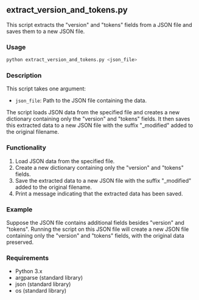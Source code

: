 ## extract_version_and_tokens.py

This script extracts the "version" and "tokens" fields from a JSON file and saves them to a new JSON file.

### Usage

```bash
python extract_version_and_tokens.py <json_file>
```

### Description

This script takes one argument:
- `json_file`: Path to the JSON file containing the data.

The script loads JSON data from the specified file and creates a new dictionary containing only the "version" and "tokens" fields. It then saves this extracted data to a new JSON file with the suffix "_modified" added to the original filename.

### Functionality

1. Load JSON data from the specified file.
2. Create a new dictionary containing only the "version" and "tokens" fields.
3. Save the extracted data to a new JSON file with the suffix "_modified" added to the original filename.
4. Print a message indicating that the extracted data has been saved.

### Example

Suppose the JSON file contains additional fields besides "version" and "tokens". Running the script on this JSON file will create a new JSON file containing only the "version" and "tokens" fields, with the original data preserved.

### Requirements

- Python 3.x
- argparse (standard library)
- json (standard library)
- os (standard library)